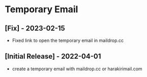 # Temporary Email

## [Fix] - 2023-02-15

- Fixed link to open the temporary email in maildrop.cc

## [Initial Release] - 2022-04-01

- create a temporary email with maildrop.cc or harakirimail.com
